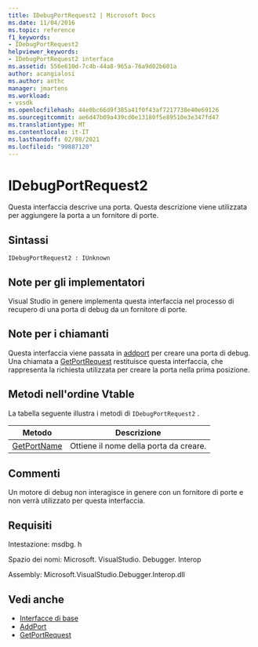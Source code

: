 ```yaml
---
title: IDebugPortRequest2 | Microsoft Docs
ms.date: 11/04/2016
ms.topic: reference
f1_keywords:
- IDebugPortRequest2
helpviewer_keywords:
- IDebugPortRequest2 interface
ms.assetid: 556e610d-7c4b-44a8-965a-76a9d02b601a
author: acangialosi
ms.author: anthc
manager: jmartens
ms.workload:
- vssdk
ms.openlocfilehash: 44e0bc66d9f385a41f0f43af7217738e40e69126
ms.sourcegitcommit: ae6d47b09a439cd0e13180f5e89510e3e347fd47
ms.translationtype: MT
ms.contentlocale: it-IT
ms.lasthandoff: 02/08/2021
ms.locfileid: "99887120"
---
```

# <a name="idebugportrequest2"></a>IDebugPortRequest2
Questa interfaccia descrive una porta. Questa descrizione viene utilizzata per aggiungere la porta a un fornitore di porte.

## <a name="syntax"></a>Sintassi

```
IDebugPortRequest2 : IUnknown
```

## <a name="notes-for-implementers"></a>Note per gli implementatori
 Visual Studio in genere implementa questa interfaccia nel processo di recupero di una porta di debug da un fornitore di porte.

## <a name="notes-for-callers"></a>Note per i chiamanti
 Questa interfaccia viene passata in [addport](../../../extensibility/debugger/reference/idebugportsupplier2-addport.md) per creare una porta di debug. Una chiamata a [GetPortRequest](../../../extensibility/debugger/reference/idebugport2-getportrequest.md) restituisce questa interfaccia, che rappresenta la richiesta utilizzata per creare la porta nella prima posizione.

## <a name="methods-in-vtable-order"></a>Metodi nell'ordine Vtable
 La tabella seguente illustra i metodi di `IDebugPortRequest2` .

|Metodo|Descrizione|
|------------|-----------------|
|[GetPortName](../../../extensibility/debugger/reference/idebugportrequest2-getportname.md)|Ottiene il nome della porta da creare.|

## <a name="remarks"></a>Commenti
 Un motore di debug non interagisce in genere con un fornitore di porte e non verrà utilizzato per questa interfaccia.

## <a name="requirements"></a>Requisiti
 Intestazione: msdbg. h

 Spazio dei nomi: Microsoft. VisualStudio. Debugger. Interop

 Assembly: Microsoft.VisualStudio.Debugger.Interop.dll

## <a name="see-also"></a>Vedi anche
- [Interfacce di base](../../../extensibility/debugger/reference/core-interfaces.md)
- [AddPort](../../../extensibility/debugger/reference/idebugportsupplier2-addport.md)
- [GetPortRequest](../../../extensibility/debugger/reference/idebugport2-getportrequest.md)
